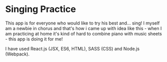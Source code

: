 # Singing Practice

This app is for everyone who would like to try his best and... sing! I myself am a newbie in chorus and that's how i came up with idea like this - when I am practicing at home it's kind of hard to combine piano with music sheets - this app is doing it for me!

I have used React.js (JSX, ES6, HTML), SASS (CSS) and Node.js (Webpack).
